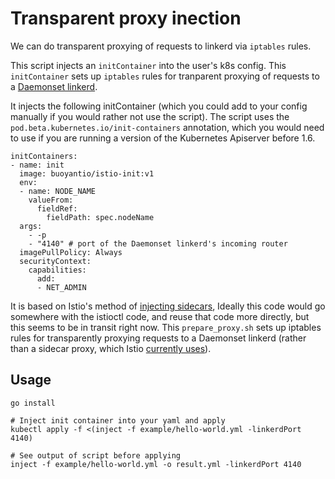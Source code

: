 # Transparent proxy inection

We can do transparent proxying of requests to linkerd via `iptables` rules.

This script injects an `initContainer` into the user's k8s config. This
`initContainer` sets up `iptables` rules for tranparent proxying of requests to a
[Daemonset linkerd](https://github.com/linkerd/linkerd-examples/blob/master/k8s-daemonset/k8s/linkerd.yml).

It injects the following initContainer (which you could add to your config
manually if you would rather not use the script). The script uses the
`pod.beta.kubernetes.io/init-containers` annotation, which you would need to use
if you are running a version of the Kubernetes Apiserver before 1.6.

```
initContainers:
- name: init
  image: buoyantio/istio-init:v1
  env:
  - name: NODE_NAME
    valueFrom:
      fieldRef:
        fieldPath: spec.nodeName
  args:
    - -p
    - "4140" # port of the Daemonset linkerd's incoming router
  imagePullPolicy: Always
  securityContext:
    capabilities:
      add:
      - NET_ADMIN
```

It is based on Istio's method of
[injecting sidecars](https://github.com/istio/pilot/blob/pilot-0-2-0-working/doc/proxy-injection.md),
Ideally this code would go somewhere with the istioctl code, and reuse that code
more directly, but this seems to be in transit right now. This `prepare_proxy.sh`
sets up iptables rules for transparently proxying requests to a Daemonset linkerd
(rather than a sidecar proxy, which Istio
[currently uses](https://github.com/istio/pilot/blob/pilot-0-2-0-working/docker/prepare_proxy.sh)).

## Usage

```
go install

# Inject init container into your yaml and apply
kubectl apply -f <(inject -f example/hello-world.yml -linkerdPort 4140)

# See output of script before applying
inject -f example/hello-world.yml -o result.yml -linkerdPort 4140
```
